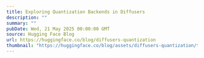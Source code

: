 ```yaml
---
title: Exploring Quantization Backends in Diffusers
description: ""
summary: ""
pubDate: Wed, 21 May 2025 00:00:00 GMT
source: Hugging Face Blog
url: https://huggingface.co/blog/diffusers-quantization
thumbnail: "https://huggingface.co/blog/assets/diffusers-quantization/thumbnail.png"
---
```


